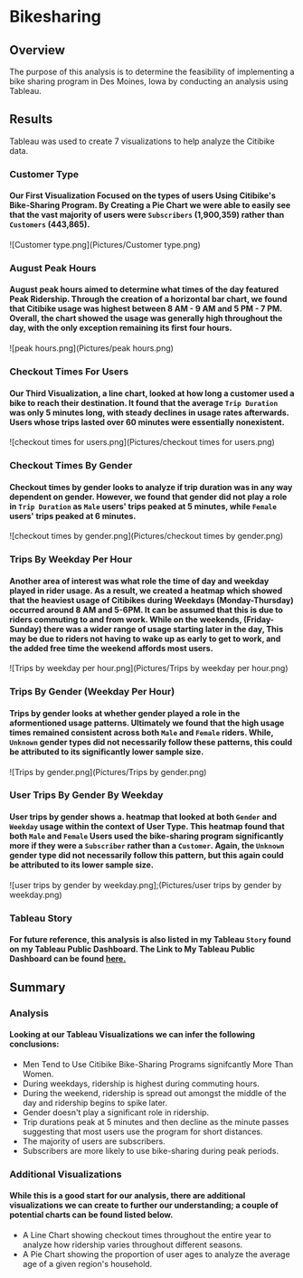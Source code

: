 # Bikesharing

## Overview

The purpose of this analysis is to determine the feasibility of implementing a bike sharing program in Des Moines, Iowa by conducting an analysis using Tableau. 


## Results

Tableau was used to create 7 visualizations to help analyze the Citibike data. 

### Customer Type
                        
#### Our First Visualization Focused on the types of users Using Citibike's Bike-Sharing Program. By Creating a Pie Chart we were able to easily see that the vast majority of users were ``Subscribers`` (1,900,359) rather than ``Customers`` (443,865). 

![Customer type.png](Pictures/Customer type.png)

### August Peak Hours

#### August peak hours aimed to determine what times of the day featured Peak Ridership. Through the creation of a horizontal bar chart, we found that Citibike usage was highest between 8 AM - 9 AM and 5 PM - 7 PM. Overall, the chart showed the usage was generally high throughout the day, with the only exception remaining its first four hours. 

![peak hours.png](Pictures/peak hours.png)

### Checkout Times For Users

#### Our Third Visualization, a line chart, looked at how long a customer used a bike to reach their destination. It found that the average ``Trip Duration`` was only 5 minutes long, with steady declines in usage rates afterwards. Users whose trips lasted over 60 minutes were essentially nonexistent.

![checkout times for users.png](Pictures/checkout times for users.png)

### Checkout Times By Gender

#### Checkout times by gender looks to analyze if trip duration was in any way dependent on gender. However, we found that gender did not play a role in ``Trip Duration`` as ``Male`` users' trips peaked at 5 minutes, while ``Female`` users' trips peaked at 6 minutes. 

![checkout times by gender.png](Pictures/checkout times by gender.png)

### Trips By Weekday Per Hour

#### Another area of interest was what role the time of day and weekday played in rider usage. As a result, we created a heatmap which showed that the heaviest usage of Citibikes during Weekdays (Monday-Thursday) occurred around 8 AM and 5-6PM. It can be assumed that this is due to riders commuting to and from work. While on the weekends, (Friday-Sunday) there was a wider range of usage starting later in the day, This may be due to riders not having to wake up as early to get to work, and the added free time the weekend affords most users. 

![Trips by weekday per hour.png](Pictures/Trips by weekday per hour.png)

### Trips By Gender (Weekday Per Hour)

####  Trips by gender looks at whether gender played a role in the aformentioned usage patterns. Ultimately we found that the high usage times remained consistent across both ``Male`` and ``Female`` riders. While, ``Unknown`` gender types did not necessarily follow these patterns, this could be attributed to its significantly lower sample size. 

![Trips by gender.png](Pictures/Trips by gender.png)

### User Trips By Gender By Weekday

#### User trips by gender shows a. heatmap that looked at both ``Gender`` and ``Weekday`` usage within the context of User Type. This heatmap found that both ``Male`` and ``Female`` Users used the bike-sharing program significantly more if they were a ``Subscriber`` rather than a ``Customer``. Again, the ``Unknown`` gender type did not necessarily follow this pattern, but this again could be attributed to its lower sample size. 

![user trips by gender by weekday.png];(Pictures/user trips by gender by weekday.png)

### Tableau Story

#### For future reference, this analysis is also listed in my Tableau ``Story`` found on my Tableau Public Dashboard. The Link to My Tableau Public Dashboard can be found [here.](https://public.tableau.com/app/profile/mandy.jimenez/viz/NYCCitibikes_16536982758940/Story1?publish=yes)


## Summary

### Analysis

#### Looking at our Tableau Visualizations we can infer the following conclusions: 

* Men Tend to Use Citibike Bike-Sharing Programs signifcantly More Than Women.
* During weekdays, ridership is highest during commuting hours.
* During the weekend, ridership is spread out amongst the middle of the day and ridership begins to spike later. 
* Gender doesn't play a significant role in ridership.
* Trip durations peak at 5 minutes and then decline as the minute passes suggesting that most users use the program for short distances. 
* The majority of users are subscribers.
* Subscribers are more likely to use bike-sharing during peak periods. 

### Additional Visualizations

#### While this is a good start for our analysis, there are additional visualizations we can create to further our understanding; a couple of potential charts can be found listed below. 

* A Line Chart showing checkout times throughout the entire year to analyze how ridership varies throughout different seasons.
* A Pie Chart showing the proportion of user ages to analyze the average age of a given region's household. 